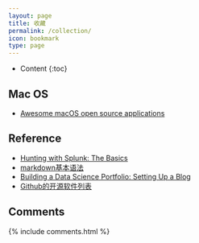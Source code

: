 ```yaml
---
layout: page
title: 收藏
permalink: /collection/
icon: bookmark
type: page
---
```


* Content
{:toc}

## Mac OS
* [Awesome macOS open source applications](https://github.com/serhii-londar/open-source-mac-os-apps#audio)

## Reference
* [Hunting with Splunk: The Basics](https://www.splunk.com/blog/2017/07/06/hunting-with-splunk-the-basics.html)
* [markdown基本语法](https://www.jianshu.com/p/191d1e21f7ed)
* [Building a Data Science Portfolio: Setting Up a Blog](https://www.dataquest.io/blog/how-to-setup-a-data-science-blog/)
* [Github的开源软件列表](https://www.oschina.net/project/github?company=26&sort=score&lang=0&recommend=false&p=1)

## Comments

{% include comments.html %}
